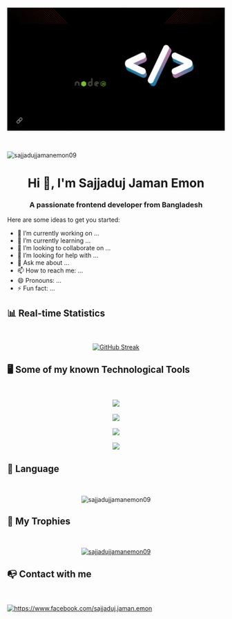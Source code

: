 
[![An old rock in the desert](https://raw.githubusercontent.com/sajjadujjamanemon09/sajjadujjamanemon09/main/Assets/BannerImage/mdsajja.gif "Shiprock, New Mexico by Beau Rogers")](https://www.flickr.com)

<br/>
<p align="left"> <img src="https://komarev.com/ghpvc/?username=sajjadujjamanemon09&label=Profile%20views&color=0e75b6&style=flat" alt="sajjadujjamanemon09" /> </p>

<h1 align="center">Hi 👋, I'm Sajjaduj Jaman Emon</h1>
<h3 align="center">A passionate frontend developer from Bangladesh</h3>





Here are some ideas to get you started:

- 🔭 I’m currently working on ...
- 🌱 I’m currently learning ...
- 👯 I’m looking to collaborate on ...
- 🤔 I’m looking for help with ...
- 💬 Ask me about ...
- 📫 How to reach me: ...
- 😄 Pronouns: ...
- ⚡ Fun fact: ...



## 📊 Real-time Statistics
<br/>

<p align="center">
  <a href="https://git.io/streak-stats">
    <img src="https://github-readme-streak-stats.herokuapp.com?user=sajjadujjamanemon09&theme=transparent&date_format=M%20j%5B%2C%20Y%5D" alt="GitHub Streak">
  </a>
</p>


## 🖥️ Some of my known Technological Tools
<br/>

<p align="center">
  <a href="https://skillicons.dev">
    <img src="https://skillicons.dev/icons?i=html,css,js" />
  </a>
</p>
<p align="center">
  <a href="https://skillicons.dev">
    <img src="https://skillicons.dev/icons?i=materialui,mongodb,netlify,nextjs,nodejs" />
  </a>
</p>
<p align="center">
  <a href="https://skillicons.dev">
    <img src="https://skillicons.dev/icons?i=react,tailwind,vercel" />
  </a>
</p>
<p align="center">
  <a href="https://skillicons.dev">
    <img src="https://skillicons.dev/icons?i=vscode,vite" />
  </a>
</p>



## 📖 Language
<br/>

<p align="center"><img align="center" src="https://github-readme-stats.vercel.app/api/top-langs?username=sajjadujjamanemon09&show_icons=true&locale=en&layout=compact" alt="sajjadujjamanemon09" /></p>


## 💎 My Trophies
<br/>

<p align="center"> <a href="https://github.com/ryo-ma/github-profile-trophy"><img src="https://github-profile-trophy.vercel.app/?username=sajjadujjamanemon09" alt="sajjadujjamanemon09" /></a> </p>


## 📭 Contact with me
<br/>
<p align="left">
<a href="https://fb.com/https://www.facebook.com/sajjaduj.jaman.emon" target="blank"><img align="center" src="https://raw.githubusercontent.com/rahuldkjain/github-profile-readme-generator/master/src/images/icons/Social/facebook.svg" alt="https://www.facebook.com/sajjaduj.jaman.emon" height="30" width="40" /></a>
</p>




